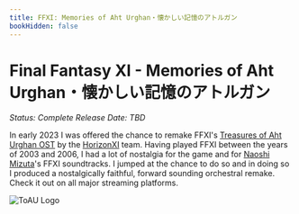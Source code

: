 ```yaml
---
title: FFXI: Memories of Aht Urghan・懐かしい記憶のアトルガン
bookHidden: false
---
```

# Final Fantasy XI - Memories of Aht Urghan・懐かしい記憶のアトルガン
*Status: Complete
Release Date: TBD*

In early 2023 I was offered the chance to remake FFXI's [Treasures of Aht Urghan OST](https://www.discogs.com/release/10603706-Naoshi-Mizuta-Nobuo-Uematsu-Final-Fantasy-XI-Treasures-Of-Aht-Urhgan-Original-Soundtrack-ファイ) by the [HorizonXI](https://horizonxi.com) team. Having played FFXI between the years of 2003 and 2006, I had a lot of nostalgia for the game and for [Naoshi Mizuta](https://en.wikipedia.org/wiki/Naoshi_Mizuta)'s FFXI soundtracks. I jumped at the chance to do so and in doing so I produced a nostalgically faithful, forward sounding orchestral remake. Check it out on all major streaming platforms.

![ToAU Logo](images/ToAUOST.png)